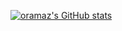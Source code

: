 [![oramaz's GitHub stats](https://github-readme-stats.vercel.app/api?username=oramaz&count_private=true&show_icons=true&hide=stars,issues&theme=algolia)](https://github.com/anuraghazra/github-readme-stats)
